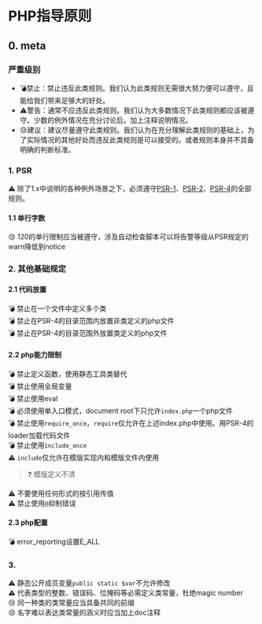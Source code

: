# PHP指导原则 #

## 0. meta ##

### 严重级别

- :bomb:禁止：禁止违反此类规则。我们认为此类规则无需很大努力便可以遵守，且能给我们带来足够大的好处。
- :warning:警告：通常不应违反此类规则。我们认为大多数情况下此类规则都应该被遵守。少数的例外情况在充分讨论后，加上注释说明情况。
- :cry:建议：建议尽量遵守此类规则。我们认为在充分理解此类规则的基础上，为了实际情况的其他好处而违反此类规则是可以接受的。或者规则本身并不具备明确的判断标准。

### 1. PSR

:warning: 除了1.x中说明的各种例外场景之下，必须遵守[PSR-1](http://www.php-fig.org/psr/psr-1/)、[PSR-2](http://www.php-fig.org/psr/psr-2/)、[PSR-4](http://www.php-fig.org/psr/psr-4/)的全部规则。

#### 1.1 单行字数

 :cry: 120的单行限制应当被遵守，涉及自动检查脚本可以将告警等级从PSR规定的warn降低到notice

### 2. 其他基础规定

#### 2.1 代码放置

:bomb: 禁止在一个文件中定义多个类  
:bomb: 禁止在PSR-4的目录范围内放置非类定义的php文件  
:bomb: 禁止在PSR-4的目录范围外放置类定义的php文件  

#### 2.2 php能力限制

:bomb: 禁止定义函数，使用静态工具类替代  
:bomb: 禁止使用全局变量  
:bomb: 禁止使用eval  
:bomb: 必须使用单入口模式，document root下只允许`index.php`一个php文件  
:bomb: 禁止使用`require_once`，`require`仅允许在上述index.php中使用。用PSR-4的loader加载代码文件  
:bomb: 禁止使用`include_once`  
:warning: `include`仅允许在模版实现内和模版文件内使用  

> :question: 模版定义不清

:warning: 不要使用任何形式的按引用传值  
:warning: 禁止使用`@`抑制错误

#### 2.3 php配置

:bomb: error_reporting设置E_ALL  

### 3.

:warning: 静态公开成员变量`public static $var`不允许修改  
:warning: 代表类型的整数、错误码、位掩码等必需定义类常量，杜绝magic number  
:cry: 同一种类的类常量应当具备共同的前缀  
:cry: 名字难以表达类常量的涵义时应当加上doc注释  


